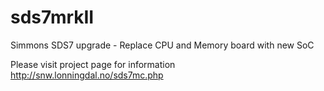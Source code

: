 # sds7mrkII
Simmons SDS7 upgrade - Replace CPU and Memory board with new SoC

Please visit project page for information
http://snw.lonningdal.no/sds7mc.php
